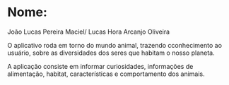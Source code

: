 # Nome:
João Lucas Pereira Maciel/
Lucas Hora Arcanjo Oliveira

O aplicativo roda em torno do mundo animal, trazendo cconhecimento ao usuário, sobre as diversidades dos seres que habitam o nosso planeta.

A aplicação consiste em informar curiosidades, informações de alimentação, habitat, características e comportamento dos animais.
